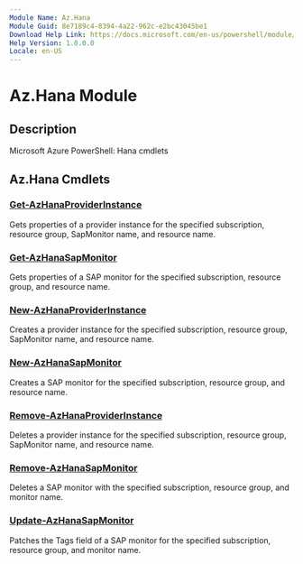 ```yaml
---
Module Name: Az.Hana
Module Guid: 8e7189c4-8394-4a22-962c-e2bc43045be1
Download Help Link: https://docs.microsoft.com/en-us/powershell/module/az.hana
Help Version: 1.0.0.0
Locale: en-US
---
```


# Az.Hana Module
## Description
Microsoft Azure PowerShell: Hana cmdlets

## Az.Hana Cmdlets
### [Get-AzHanaProviderInstance](Get-AzHanaProviderInstance.md)
Gets properties of a provider instance for the specified subscription, resource group, SapMonitor name, and resource name.

### [Get-AzHanaSapMonitor](Get-AzHanaSapMonitor.md)
Gets properties of a SAP monitor for the specified subscription, resource group, and resource name.

### [New-AzHanaProviderInstance](New-AzHanaProviderInstance.md)
Creates a provider instance for the specified subscription, resource group, SapMonitor name, and resource name.

### [New-AzHanaSapMonitor](New-AzHanaSapMonitor.md)
Creates a SAP monitor for the specified subscription, resource group, and resource name.

### [Remove-AzHanaProviderInstance](Remove-AzHanaProviderInstance.md)
Deletes a provider instance for the specified subscription, resource group, SapMonitor name, and resource name.

### [Remove-AzHanaSapMonitor](Remove-AzHanaSapMonitor.md)
Deletes a SAP monitor with the specified subscription, resource group, and monitor name.

### [Update-AzHanaSapMonitor](Update-AzHanaSapMonitor.md)
Patches the Tags field of a SAP monitor for the specified subscription, resource group, and monitor name.

